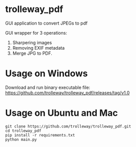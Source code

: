 # trolleway_pdf
GUI application to convert JPEGs to pdf

GUI wrapper for 3 operations:
1. Sharpering images
2. Removing EXIF metadata
3. Merge JPG to PDF.

# Usage on Windows

Download and run binary executable file: https://github.com/trolleway/trolleway_pdf/releases/tag/v1.0

# Usage on Ubuntu and Mac

```
git clone https://github.com/trolleway/trolleway_pdf.git
cd trolleway_pdf
pip install -r requirements.txt
python main.py
```
